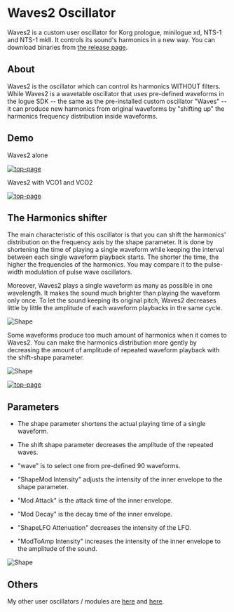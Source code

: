 # Waves2 Oscillator

Waves2 is a custom user oscillator for Korg prologue, minilogue xd, NTS-1 and NTS-1 mkII.
It controls its sound's harmonics in a new way. 
You can download binaries from [the release page](https://github.com/boochow/waves2/releases).

## About

Waves2 is the oscillator which can control its harmonics WITHOUT filters. 
While Waves2 is a wavetable oscillator that uses pre-defined waveforms in the logue SDK -- the same as the pre-installed custom oscillator "Waves" --  it can produce new harmonics from original waveforms by "shifting up" the harmonics frequency distribution inside waveforms. 

## Demo

Waves2 alone

[![top-page](http://img.youtube.com/vi/EVoXINcKjwU/0.jpg)](https://youtu.be/EVoXINcKjwU)

Waves2 with VCO1 and VCO2

[![top-page](http://img.youtube.com/vi/K07AUfXWxt4/0.jpg)](https://youtu.be/K07AUfXWxt4)

## The Harmonics shifter

The main characteristic of this oscillator is that you can shift the harmonics' distribution on the frequency axis by the shape parameter. It is done by shortening the time of playing a single waveform while keeping the interval between each single waveform playback starts. The shorter the time, the higher the frequencies of the harmonics. You may compare it to the pulse-width modulation of pulse wave oscillators.

Moreover, Waves2 plays a single waveform as many as possible in one wavelength. It makes the sound much brighter than playing the waveform only once. To let the sound keeping its original pitch, Waves2 decreases little by little the amplitude of each waveform playbacks in the same cycle.

![Shape](https://raw.githubusercontent.com/boochow/Waves2/images/waves2.gif)

Some waveforms produce too much amount of harmonics when it comes to Waves2. You can make the harmonics distribution more gently by decreasing the amount of amplitude of repeated waveform playback with the shift-shape parameter.

![Shape](https://raw.githubusercontent.com/boochow/Waves2/images/waves2-alt.gif)

[![top-page](http://img.youtube.com/vi/mx8GPk6Qwng/0.jpg)](https://www.youtube.com/watch?v=mx8GPk6Qwng)

## Parameters

- The shape parameter shortens the actual playing time of a single waveform.

- The shift shape parameter decreases the amplitude of the repeated waves.

- "wave" is to select one from pre-defined 90 waveforms.

- "ShapeMod Intensity" adjusts the intensity of the inner envelope to the shape parameter.

- "Mod Attack" is the attack time of the inner envelope.

- "Mod Decay" is the decay time of the inner envelope.

- "ShapeLFO Attenuation" decreases the intensity of the LFO.

- "ModToAmp Intensity" increases the intensity of the inner envelope to the amplitude of the sound.

![Shape](https://raw.githubusercontent.com/boochow/Waves2/images/waves2internal.png)
## Others

My other user oscillators / modules are [here](https://blog.boochow.com/logue) and [here](https://boochow.gumroad.com/).
